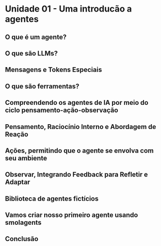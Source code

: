 # Unidade 01 - Uma introducão a agentes

## O que é um agente?

## O que são LLMs?

## Mensagens e Tokens Especiais

## O que são ferramentas?

## Compreendendo os agentes de IA por meio do ciclo pensamento-ação-observação

## Pensamento, Raciocínio Interno e Abordagem de Reação

## Ações, permitindo que o agente se envolva com seu ambiente

## Observar, Integrando Feedback para Refletir e Adaptar

## Biblioteca de agentes fictícios

## Vamos criar nosso primeiro agente usando smolagents

## Conclusão
